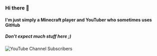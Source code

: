 ### Hi there 👋

#### I'm just simply a Minecraft player and YouTuber who sometimes uses GitHub
##### Don't expect much stuff here ;)

![YouTube Channel Subscribers](https://img.shields.io/youtube/channel/subscribers/UCv4BSZ_RImSLFct7XLxZlnA?style=plastic&logo=youtube&logoColor=red&labelColor=green&color=yellow&link=https%3A%2F%2Fwww.youtube.com%2Fchannel%2FUCv4BSZ_RImSLFct7XLxZlnA)


<!--
**NuruddinPlays/NuruddinPlays** is a ✨ _special_ ✨ repository because its `README.md` (this file) appears on your GitHub profile.

Here are some ideas to get you started:

- 🔭 I’m currently working on ...
- 🌱 I’m currently learning ...
- 👯 I’m looking to collaborate on ...
- 🤔 I’m looking for help with ...
- 💬 Ask me about ...
- 📫 How to reach me: ...
- 😄 Pronouns: ...
- ⚡ Fun fact: ...
-->
